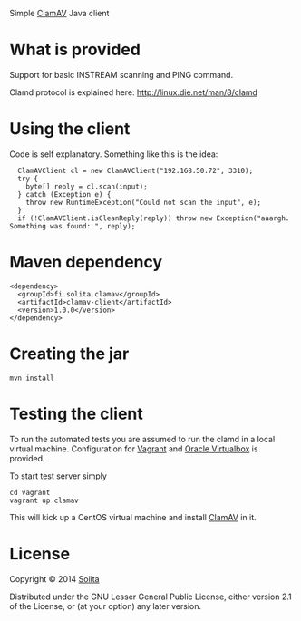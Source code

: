 Simple [ClamAV](http://www.clamav.net/) Java client

# What is provided

Support for basic INSTREAM scanning and PING command. 

Clamd protocol is explained here:
http://linux.die.net/man/8/clamd

# Using the client

Code is self explanatory. Something like this is the idea:

```
  ClamAVClient cl = new ClamAVClient("192.168.50.72", 3310);
  try {
    byte[] reply = cl.scan(input);
  } catch (Exception e) {
    throw new RuntimeException("Could not scan the input", e);
  }
  if (!ClamAVClient.isCleanReply(reply)) throw new Exception("aaargh. Something was found: ", reply);
```

# Maven dependency

```
<dependency>
  <groupId>fi.solita.clamav</groupId>
  <artifactId>clamav-client</artifactId>
  <version>1.0.0</version>
</dependency>
```

# Creating the jar

```
mvn install
```

# Testing the client

To run the automated tests you are assumed to run the clamd in a local virtual machine. 
Configuration for [Vagrant](http://www.vagrantup.com/) and [Oracle Virtualbox](https://www.virtualbox.org/) is provided. 

To start test server simply

```
cd vagrant
vagrant up clamav
```

This will kick up a CentOS virtual machine and install [ClamAV](http://www.clamav.net/) in it.

# License

Copyright © 2014 [Solita](http://www.solita.fi)

Distributed under the GNU Lesser General Public License, either version 2.1 of the License, or 
(at your option) any later version.

